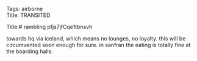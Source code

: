Tags: airborne  
Title: TRANSITED 
  
Title:# rambling pfjs7jfCqe1tbnsvh
  
towards hq via iceland, which means no lounges, no loyalty. this will be circumvented soon enough for sure. in sanfran the eating is totally fine at the boarding halls.  
